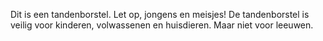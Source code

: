 Dit is een tandenborstel. 
Let op, jongens en meisjes! De tandenborstel is veilig voor kinderen, volwassenen en huisdieren. Maar niet voor leeuwen.